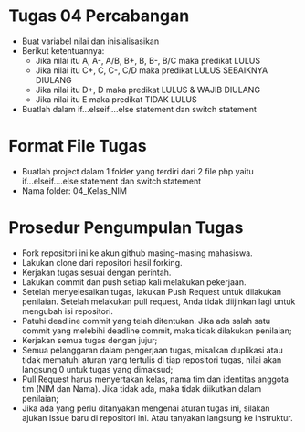 # Tugas 04 Percabangan #

* Buat variabel nilai dan inisialisasikan
* Berikut ketentuannya:
  * Jika nilai itu A, A-, A/B, B+, B, B-, B/C maka predikat LULUS
  * Jika nilai itu C+, C, C-, C/D maka predikat LULUS SEBAIKNYA DIULANG
  * Jika nilai itu D+, D maka predikat LULUS & WAJIB DIULANG
  * Jika nilai itu E maka predikat TIDAK LULUS
* Buatlah dalam if...elseif....else statement dan switch statement

# Format File Tugas #

* Buatlah project dalam 1 folder yang terdiri dari 2 file php yaitu if...elseif....else statement dan switch statement
* Nama folder: 04_Kelas_NIM

# Prosedur Pengumpulan Tugas #

* Fork repositori ini ke akun github masing-masing mahasiswa.
* Lakukan clone dari repositori hasil forking.
* Kerjakan tugas sesuai dengan perintah.
* Lakukan commit dan push setiap kali melakukan pekerjaan.
* Setelah menyelesaikan tugas, lakukan Push Request untuk dilakukan penilaian. Setelah melakukan pull request, Anda tidak diijinkan lagi untuk mengubah isi repositori.
* Patuhi deadline commit yang telah ditentukan. Jika ada salah satu commit yang melebihi deadline commit, maka tidak dilakukan penilaian;
* Kerjakan semua tugas dengan jujur;
* Semua pelanggaran dalam pengerjaan tugas, misalkan duplikasi atau tidak mematuhi aturan yang tertulis di tiap repositori tugas, nilai akan langsung 0 untuk tugas yang dimaksud;
* Pull Request harus menyertakan kelas, nama tim dan identitas anggota tim (NIM dan Nama). Jika tidak ada, maka tidak diikutkan dalam penilaian;
* Jika ada yang perlu ditanyakan mengenai aturan tugas ini, silakan ajukan Issue baru di repositori ini. Atau tanyakan langsung ke instruktur.
